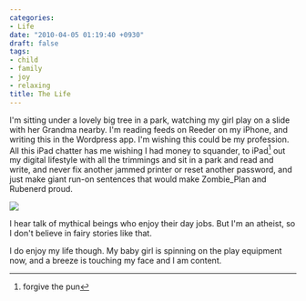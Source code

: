```yaml
---
categories:
- Life
date: "2010-04-05 01:19:40 +0930"
draft: false
tags:
- child
- family
- joy
- relaxing
title: The Life
---
```

I'm sitting under a lovely big tree in a park, watching my girl play on
a slide with her Grandma nearby. I'm reading feeds on Reeder on my
iPhone, and writing this in the Wordpress app. I'm wishing this could be
my profession. All this iPad chatter has me wishing I had money to
squander, to iPad[^1] out my digital lifestyle with all
the trimmings and sit in a park and read and write, and never fix
another jammed printer or reset another password, and just make giant
run-on sentences that would make Zombie_Plan and Rubenerd proud.

[![](https://turbo.geekorium.com.au/wp-content/uploads/2010/04/p_1600_1200_4FB853D8-D618-4F01-B506-A8404245DF30.jpeg)](https://turbo.geekorium.com.au/wp-content/uploads/2010/04/p_1600_1200_4FB853D8-D618-4F01-B506-A8404245DF30.jpeg)

I hear talk of mythical beings who enjoy their day jobs. But I'm an
atheist, so I don't believe in fairy stories like that.

I do enjoy my life though. My baby girl is spinning on the play
equipment now, and a breeze is touching my face and I am content.

[^1]: forgive the pun
